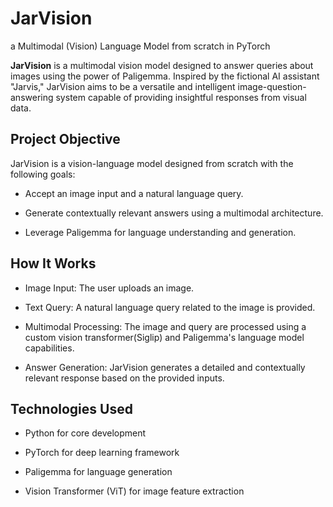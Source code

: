 # JarVision
a Multimodal (Vision) Language Model from scratch in PyTorch

**JarVision** is a multimodal vision model designed to answer queries about images using the power of Paligemma. Inspired by the fictional AI assistant "Jarvis," JarVision aims to be a versatile and intelligent image-question-answering system capable of providing insightful responses from visual data.

## Project Objective

JarVision is a vision-language model designed from scratch with the following goals:

* Accept an image input and a natural language query.

* Generate contextually relevant answers using a multimodal architecture.

* Leverage Paligemma for language understanding and generation.

## How It Works

* Image Input: The user uploads an image.

* Text Query: A natural language query related to the image is provided.

* Multimodal Processing: The image and query are processed using a custom vision transformer(Siglip) and Paligemma's language model capabilities.

* Answer Generation: JarVision generates a detailed and contextually relevant response based on the provided inputs.

## Technologies Used

* Python for core development

* PyTorch for deep learning framework

* Paligemma for language generation

* Vision Transformer (ViT) for image feature extraction


